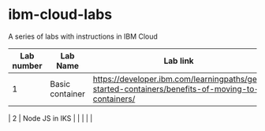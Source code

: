 # ibm-cloud-labs
A series of labs with instructions in IBM Cloud


| Lab number | Lab Name        | Lab link                                                       |
|------------|-----------------|----------------------------------------------------------------|
|     1      | Basic container |https://developer.ibm.com/learningpaths/get-started-containers/benefits-of-moving-to-containers/

|    2       | Node JS in IKS  | 
|            |                 |                                                                |
